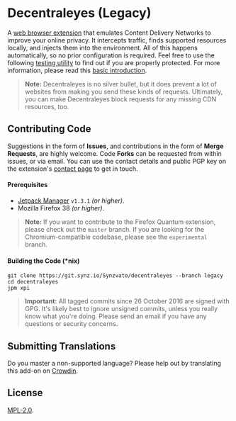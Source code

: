 Decentraleyes (Legacy)
=============

A [web browser extension](https://decentraleyes.org) that emulates Content Delivery Networks to improve your online privacy. It intercepts traffic, finds supported resources locally, and injects them into the environment. All of this happens automatically, so no prior configuration is required. Feel free to use the following [testing utility](https://decentraleyes.org/test/) to find out if you are properly protected. For more information, please read this [basic introduction](https://git.synz.io/Synzvato/decentraleyes/wikis/Simple-Introduction).

> **Note:** Decentraleyes is no silver bullet, but it does prevent a lot of websites from making you send these kinds of requests. Ultimately, you can make Decentraleyes block requests for any missing CDN resources, too.

## Contributing Code

Suggestions in the form of **Issues**, and contributions in the form of **Merge Requests**, are highly welcome. Code **Forks** can be requested from within issues, or via email. You can use the contact details and public PGP key on the extension's [contact page](https://decentraleyes.org/contact/) to get in touch.

#### Prerequisites

* [Jetpack Manager](https://developer.mozilla.org/Add-ons/SDK/Tools/jpm#Installation) ```v1.3.1``` *(or higher)*.
* Mozilla Firefox 38 *(or higher)*.

> **Note:** If you want to contribute to the Firefox Quantum extension, please check out the ```master``` branch. If you are looking for the Chromium-compatible codebase, please see the ```experimental``` branch.

#### Building the Code (*nix)

    git clone https://git.synz.io/Synzvato/decentraleyes --branch legacy
    cd decentraleyes
    jpm xpi

> **Important:** All tagged commits since 26 October 2016 are signed with GPG. It's likely best to ignore unsigned commits, unless you really know what you're doing. Please send an email if you have any questions or security concerns.

## Submitting Translations

Do you master a non-supported language? Please help out by translating this add-on on [Crowdin](https://crowdin.com/project/decentraleyes).

## License

[MPL-2.0](https://www.mozilla.org/MPL/2.0).
